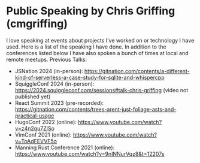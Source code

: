 # Public Speaking by Chris Griffing (cmgriffing)

I love speaking at events about projects I've worked on or technology I have used. Here is a list of the speaking I have done. In addition to the conferences listed below I have also spoken a bunch of times at local and remote meetups.
Previous Talks:

- JSNation 2024 (in-person): https://gitnation.com/contents/a-different-kind-of-serverless-a-case-study-for-sqlite-and-whispercpp
- SquiggleConf 2024 (in-person): https://2024.squiggleconf.com/sessions#talk-chris-griffing (video not published yet)
- React Summit 2023 (pre-recorded): https://gitnation.com/contents/trees-arent-just-foliage-asts-and-practical-usage
- HugoConf 2022 (online): https://www.youtube.com/watch?v=z4n2qu7ZlSo
- VimConf 2021 (online): https://www.youtube.com/watch?v=ToAdFEVVF5o
- Manning Rust Conference 2021 (online): https://www.youtube.com/watch?v=9nINNurVqz8&t=12207s
